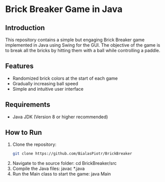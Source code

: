 # Brick Breaker Game in Java

## Introduction

This repository contains a simple but engaging Brick Breaker game implemented in Java using Swing for the GUI. The objective of the game is to break all the bricks by hitting them with a ball while controlling a paddle.

## Features

- Randomized brick colors at the start of each game
- Gradually increasing ball speed
- Simple and intuitive user interface

## Requirements

- Java JDK (Version 8 or higher recommended)

## How to Run

1. Clone the repository:
   ```bash
   git clone https://github.com/BialasPiotr/BrickBreaker
2. Navigate to the source folder:
   cd BrickBreaker/src
3. Compile the Java files:
   javac *.java
4. Run the Main class to start the game:
   java Main
